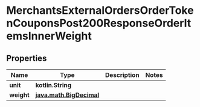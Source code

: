 
# MerchantsExternalOrdersOrderTokenCouponsPost200ResponseOrderItemsInnerWeight

## Properties
Name | Type | Description | Notes
------------ | ------------- | ------------- | -------------
**unit** | **kotlin.String** |  | 
**weight** | [**java.math.BigDecimal**](java.math.BigDecimal.md) |  | 



